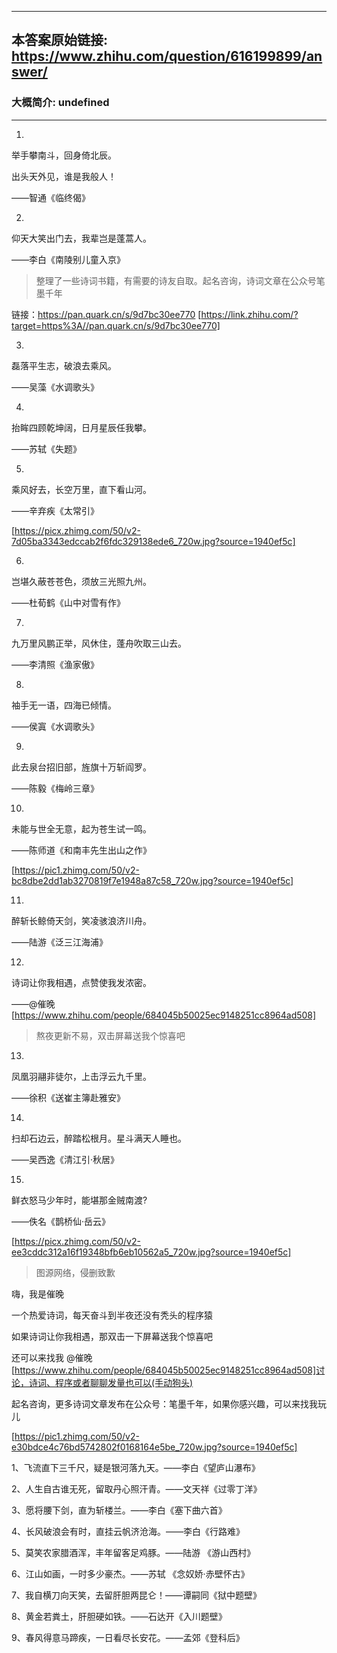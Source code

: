 ----------------------------------------
## 本答案原始链接: https://www.zhihu.com/question/616199899/answer/
### 大概简介: undefined
----------------------------------------
1.

举手攀南斗，回身倚北辰。

出头天外见，谁是我般人！

——智通《临终偈》

2.

仰天大笑出门去，我辈岂是蓬蒿人。

——李白《南陵别儿童入京》

> 整理了一些诗词书籍，有需要的诗友自取。起名咨询，诗词文章在公众号笔墨千年

链接：https://pan.quark.cn/s/9d7bc30ee770 [https://link.zhihu.com/?target=https%3A//pan.quark.cn/s/9d7bc30ee770]

3.

磊落平生志，破浪去乘风。

——吴藻《水调歌头》

4.

抬眸四顾乾坤阔，日月星辰任我攀。

——苏轼《失题》

5.

乘风好去，长空万里，直下看山河。

——辛弃疾《太常引》

[https://picx.zhimg.com/50/v2-7d05ba3343edccab2f6fdc329138ede6_720w.jpg?source=1940ef5c]

6.

岂堪久蔽苍苍色，须放三光照九州。

——杜荀鹤《山中对雪有作》

7.

九万里风鹏正举，风休住，蓬舟吹取三山去。

——李清照《渔家傲》

8.

袖手无一语，四海已倾情。

——侯寘《水调歌头》

9.

此去泉台招旧部，旌旗十万斩阎罗。

——陈毅《梅岭三章》

10.

未能与世全无意，起为苍生试一鸣。

——陈师道《和南丰先生出山之作》

[https://pic1.zhimg.com/50/v2-bc8dbe2dd1ab3270819f7e1948a87c58_720w.jpg?source=1940ef5c]

11.

醉斩长鲸倚天剑，笑凌骇浪济川舟。

——陆游《泛三江海浦》

12.

诗词让你我相遇，点赞使我发浓密。

——@催晚 [https://www.zhihu.com/people/684045b50025ec9148251cc8964ad508]

> 熬夜更新不易，双击屏幕送我个惊喜吧

13.

凤凰羽翮非徒尔，上击浮云九千里。

——徐积《送崔主簿赴雅安》

14.

扫却石边云，醉踏松根月。星斗满天人睡也。

——吴西逸《清江引·秋居》

15.

鲜衣怒马少年时，能堪那金贼南渡?

——佚名《鹊桥仙·岳云》

[https://picx.zhimg.com/50/v2-ee3cddc312a16f19348bfb6eb10562a5_720w.jpg?source=1940ef5c]

> 图源网络，侵删致歉

嗨，我是催晚

一个热爱诗词，每天奋斗到半夜还没有秃头的程序猿

如果诗词让你我相遇，那双击一下屏幕送我个惊喜吧

还可以来找我 @催晚 [https://www.zhihu.com/people/684045b50025ec9148251cc8964ad508]讨论，诗词、程序或者聊聊发量也可以(手动狗头)

起名咨询，更多诗词文章发布在公众号：笔墨千年，如果你感兴趣，可以来找我玩儿

[https://pic1.zhimg.com/50/v2-e30bdce4c76bd5742802f0168164e5be_720w.jpg?source=1940ef5c]



1、飞流直下三千尺，疑是银河落九天。——李白《望庐山瀑布》

2、人生自古谁无死，留取丹心照汗青。——文天祥《过零丁洋》

3、愿将腰下剑，直为斩楼兰。——李白《塞下曲六首》

4、长风破浪会有时，直挂云帆济沧海。——李白《行路难》

5、莫笑农家腊酒浑，丰年留客足鸡豚。——陆游 《游山西村》

6、江山如画，一时多少豪杰。——苏轼 《念奴娇·赤壁怀古》

7、我自横刀向天笑，去留肝胆两昆仑！——谭嗣同《狱中题壁》

8、黄金若粪土，肝胆硬如铁。——石达开《入川题壁》

9、春风得意马蹄疾，一日看尽长安花。——孟郊《登科后》



